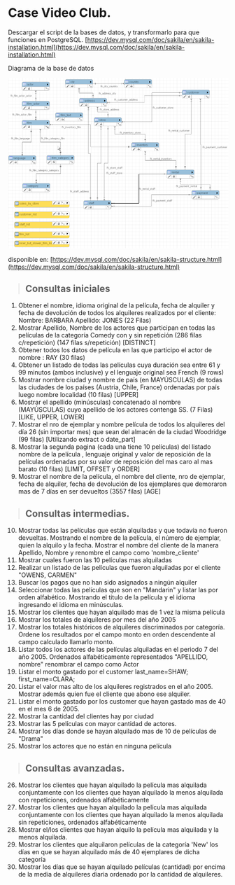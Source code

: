 # Case Video Club.

Descargar el script de la bases de datos, y transformarlo para que funciones en PostgreSQL.
[https://dev.mysql.com/doc/sakila/en/sakila-installation.html](https://dev.mysql.com/doc/sakila/en/sakila-installation.html)

Diagrama de la base de datos

![alt text](sakila-schema.png)

disponible en:
[https://dev.mysql.com/doc/sakila/en/sakila-structure.html](https://dev.mysql.com/doc/sakila/en/sakila-structure.html)


>## Consultas iniciales

1. Obtener el nombre, idioma original de la película, fecha de alquiler y fecha de devolución de todos los alquileres realizados por el cliente: Nombre: BARBARA Apellido: JONES (22 Filas)     
2. Mostrar Apellido, Nombre de los actores que participan en todas las películas de la categoría Comedy con y sin repetición (286 filas c/repetición) (147 filas s/repetición) [DISTINCT]
3. Obtener todos los datos de película en las que participo el actor de nombre : RAY  (30 filas)
4. Obtener un listado de todas las películas cuya duración sea entre 61 y 99 minutos (ambos inclusive) y el lenguaje original sea French (9 rows)
5. Mostrar nombre ciudad y nombre de país (en MAYÚSCULAS) de todas las ciudades de los países (Austria, Chile, France) ordenadas por país luego nombre localidad (10 filas) [UPPER]
6. Mostrar el apellido (minúsculas) concatenado al nombre (MAYÚSCULAS) cuyo apellido de los actores contenga SS. (7 Filas) [LIKE, UPPER, LOWER]
7. Mostrar el nro de ejemplar y nombre película de todos los alquileres del día 26 (sin importar mes) que sean del almacén de la ciudad Woodridge (99 filas) [Utilizando extract o date_part]
8. Mostrar la segunda pagina (cada una tiene 10 películas) del listado nombre de la película , lenguaje original y valor de reposición de la películas ordenadas por su valor de reposición del mas caro al mas barato (10 filas) [LIMIT, OFFSET y ORDER]
9. Mostrar el nombre de la película, el nombre del cliente, nro de ejemplar, fecha de alquiler, fecha de devolución de los ejemplares que demoraron mas de 7 días en ser devueltos (3557 filas) [AGE]

>## Consultas intermedias.
10.  Mostrar todas las películas que están alquiladas y que todavía no fueron devueltas. Mostrando el nombre de la película, el número de ejemplar, quien la alquilo y la fecha. Mostrar el nombre del cliente de la manera Apellido, Nombre y renombre el campo como 'nombre_cliente' 
11. Mostrar cuales fueron las 10 películas mas alquiladas 
12. Realizar un listado de las películas que fueron alquiladas por el cliente "OWENS, CARMEN" 
13. Buscar los pagos que no han sido asignados a ningún alquiler 
14. Seleccionar todas las películas que son en "Mandarin" y listar las por orden alfabético. Mostrando el titulo de la película y el idioma ingresando el idioma en minúsculas. 
15. Mostrar los clientes que hayan alquilado mas de 1 vez la misma película 
16. Mostrar los totales de alquileres por mes del año 2005 
17. Mostrar los totales históricos de alquileres discriminados por categoría. Ordene los resultados por el campo monto en orden descendente al campo calculado llamarlo monto. 
18. Listar todos los actores de las películas alquiladas en el periodo 7 del año 2005. Ordenados alfabéticamente representados "APELLIDO, nombre" renombrar el campo como Actor 
19. Listar el monto gastado por el customer last_name=SHAW; first_name=CLARA; 
20. Listar el valor mas alto de los alquileres registrados en el año 2005. Mostrar además quien fue el cliente que abono ese alquiler. 
21. Listar el monto gastado por los customer que hayan gastado mas de 40 en el mes 6 de 2005. 
22. Mostrar la cantidad del clientes hay por ciudad 
23. Mostrar las 5 películas con mayor cantidad de actores. 
24. Mostrar los días donde se hayan alquilado mas de 10 de películas de "Drama" 
25. Mostrar los actores que no están en ninguna película 

>## Consultas avanzadas.
26. Mostrar los clientes que hayan alquilado la película mas alquilada conjuntamente con los clientes que hayan alquilado la menos alquilada con repeticiones, ordenados alfabéticamente 
27. Mostrar los clientes que hayan alquilado la película mas alquilada conjuntamente con los clientes que hayan alquilado la menos alquilada sin repeticiones, ordenados alfabéticamente 
28. Mostrar el/los clientes que hayan alquilo la película mas alquilada y la menos alquilada. 
29. Mostrar los clientes que alquilaron películas de la categoría 'New' los días en que se hayan alquilado más de 40 ejemplares de dicha categoría 
30. Mostrar los días que se hayan alquilado películas (cantidad) por encima de la media de alquileres diaria ordenado por la cantidad de alquileres.